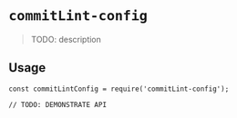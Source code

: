 # `commitLint-config`

> TODO: description

## Usage

```
const commitLintConfig = require('commitLint-config');

// TODO: DEMONSTRATE API
```
